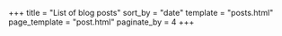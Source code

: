 +++
title = "List of blog posts"
sort_by = "date"
template = "posts.html"
page_template = "post.html"
paginate_by = 4
+++
